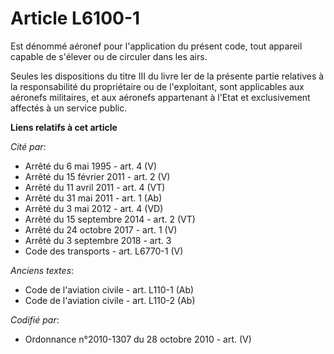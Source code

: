 # Article L6100-1

Est dénommé aéronef pour l'application du présent code, tout appareil capable de s'élever ou de circuler dans les airs.

Seules les dispositions du titre III du livre Ier de la présente partie relatives à la responsabilité du propriétaire ou de
l'exploitant, sont applicables aux aéronefs militaires, et aux aéronefs appartenant à l'Etat et exclusivement affectés à un
service public.

**Liens relatifs à cet article**

_Cité par_:

  - Arrêté du 6 mai 1995 - art. 4 (V)
  - Arrêté du 15 février 2011 - art. 2 (V)
  - Arrêté du 11 avril 2011 - art. 4 (VT)
  - Arrêté du 31 mai 2011 - art. 1 (Ab)
  - Arrêté du 3 mai 2012 - art. 4 (VD)
  - Arrêté du 15 septembre 2014 - art. 2 (VT)
  - Arrêté du 24 octobre 2017 - art. 1 (V)
  - Arrêté du 3 septembre 2018 - art. 3
  - Code des transports - art. L6770-1 (V)

_Anciens textes_:

  - Code de l'aviation civile - art. L110-1 (Ab)
  - Code de l'aviation civile - art. L110-2 (Ab)

_Codifié par_:

  - Ordonnance n°2010-1307 du 28 octobre 2010 - art. (V)
